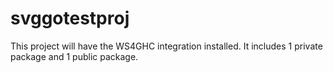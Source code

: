 # svggotestproj


This project will have the WS4GHC integration installed. It includes 1 private package and 1 public package.